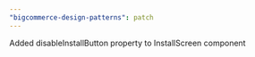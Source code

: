 ```yaml
---
"bigcommerce-design-patterns": patch
---
```


Added disableInstallButton property to InstallScreen component
